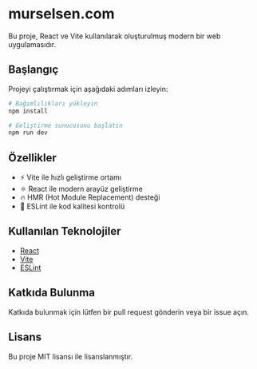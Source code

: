 # murselsen.com

Bu proje, React ve Vite kullanılarak oluşturulmuş modern bir web uygulamasıdır.

## Başlangıç

Projeyi çalıştırmak için aşağıdaki adımları izleyin:

```bash
# Bağımlılıkları yükleyin
npm install

# Geliştirme sunucusunu başlatın
npm run dev
```

## Özellikler

- ⚡️ Vite ile hızlı geliştirme ortamı
- ⚛️ React ile modern arayüz geliştirme
- 🔥 HMR (Hot Module Replacement) desteği
- 🧹 ESLint ile kod kalitesi kontrolü

## Kullanılan Teknolojiler

- [React](https://react.dev/)
- [Vite](https://vitejs.dev/)
- [ESLint](https://eslint.org/)

## Katkıda Bulunma

Katkıda bulunmak için lütfen bir pull request gönderin veya bir issue açın.

## Lisans

Bu proje MIT lisansı ile lisanslanmıştır.
